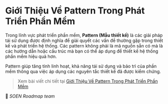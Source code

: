 # Giới Thiệu Về Pattern Trong Phát Triển Phần Mềm  

Trong lĩnh vực phát triển phần mềm, **Pattern (Mẫu thiết kế)** là các giải pháp tái sử dụng được định nghĩa để giải quyết các vấn đề thường gặp trong thiết kế và phát triển hệ thống. Các pattern không phải là mã nguồn sẵn có mà là các hướng dẫn hoặc cấu trúc mà bạn có thể áp dụng để thiết kế hệ thống phần mềm hiệu quả hơn.  

Pattern giúp tăng tính linh hoạt, khả năng tái sử dụng và bảo trì của phần mềm thông qua việc áp dụng các nguyên tắc thiết kế đã được kiểm chứng.  

>Xem bài viết chi tiết tại [Giới Thiệu Về Pattern Trong Phát Triển Phần Mềm](https://dev.to/le_hongphuc_eecc926242df/gioi-thieu-ve-pattern-trong-phat-trien-phan-mem-4e15)

🌻 *SOEN Roadmap team*